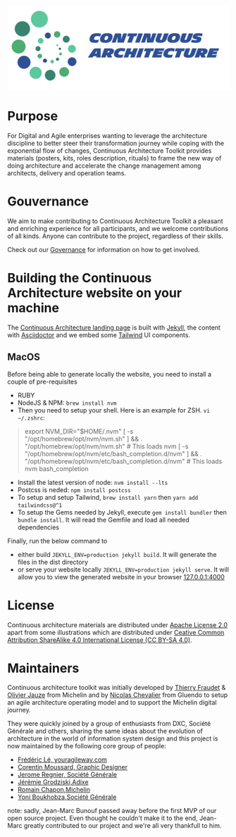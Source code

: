 

![Continuous Architecture Logo](img/continuous-architecture-logo.png)

# Purpose

For Digital and Agile enterprises wanting to leverage the architecture
discipline to better steer their transformation journey while coping
with the exponential flow of changes, Continuous Architecture Toolkit
provides materials (posters, kits, roles description, rituals) to frame
the new way of doing architecture and accelerate the change management
among architects, delivery and operation teams.

# Gouvernance

We aim to make contributing to Continuous Architecture Toolkit a pleasant and enriching experience for all participants, and we welcome contributions of all kinds. Anyone can contribute to the project, regardless of their skills.

Check out our [Governance](governance/governance.md) for information on how to get involved.

# Building the Continuous Architecture website on your machine

The [Continuous Architecture landing page](https://continuous-architecture.org) is built with [Jekyll](https://jekyllrb.com), the content with [Asciidoctor](https://asciidoctor.org) and we embed some [Tailwind](https://tailwindcss.com/) UI components.

## MacOS

Before being able to generate locally the website, you need to install a couple of pre-requisites

* RUBY
* NodeJS & NPM: `brew install nvm`
* Then you need to setup your shell. Here is an example for ZSH. `vi ~/.zshrc`:

>export NVM_DIR="$HOME/.nvm"
  [ -s "/opt/homebrew/opt/nvm/nvm.sh" ] && \. "/opt/homebrew/opt/nvm/nvm.sh"  # This loads nvm
  [ -s "/opt/homebrew/opt/nvm/etc/bash_completion.d/nvm" ] && \. "/opt/homebrew/opt/nvm/etc/bash_completion.d/nvm"  # This loads nvm bash_completion

* Install the latest version of node: `nvm install --lts`
* Postcss is neded: `npm install postcss`
* To setup and setup Tailwind, `brew install yarn` then `yarn add tailwindcss@^1`
* To setup the Gems needed by Jekyll, execute `gem install bundler` then `bundle install`. It will read the Gemfile and load all needed dependencies

Finally, run the below command to 

* either build `JEKYLL_ENV=production jekyll build`. It will generate the files in the dist directory
* or serve your website locally `JEKYLL_ENV=production jekyll serve`. It will allow you to view the generated website in your browser [127.0.0.1:4000](http://127.0.0.1:4000)

# License

Continuous architecture materials are distributed under [Apache License 2.0](https://www.apache.org/licenses/LICENSE-2.0) apart from some illustrations which are distributed under [Ceative
Common Attribution ShareAlike 4.0 International License (CC BY-SA 4.0)](http://creativecommons.org/licenses/by-sa/4.0/).


# Maintainers

Continuous architecture toolkit was initially developed by [Thierry Fraudet](mailto:thierry.fraudet@michelin.com) & [Olivier Jauze](mailto:ojauze@gmail.com) from Michelin and by [Nicolas Chevalier](mailto:nch.nicolas.chevalier@gmail.com) from Gluendo to setup an agile architecture operating model and to support the Michelin digital journey.

They were quickly joined by a group of enthusiasts from DXC, Société Générale and others, sharing the same ideas about the evolution of architecture in the world of information system design and this project is now maintained by the following core group of people:

* [Frédéric Lé, youragileway.com](mailto:fle@youragileway.com)
* [Corentin Moussard, Graphic Designer](mailto:corentin.moussard@gmail.com)
* [Jerome Regnier, Société Générale](mailto:jerome.regnier@socgen.com)
* [Jérémie Grodziski,Adixe](mailto:jeremie@grodziski.com)
* [Romain Chapon,Michelin](mailto:romain.chapon@michelin.com)
* [Yoni Boukhobza,Société Générale](mailto:yoni.boukhobza@socgen.com)

note: sadly, Jean-Marc Bunouf passed away before the first MVP of our open source project. Even thought he couldn't make it to the end, Jean-Marc greatly contributed to our project and we're all very thankfull to him.

